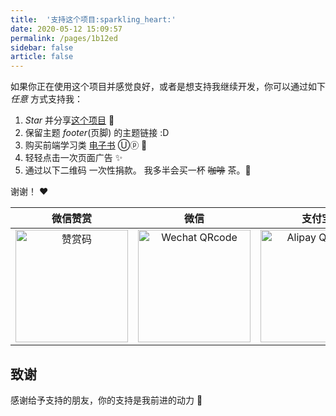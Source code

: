 ```yaml
---
title:  '支持这个项目:sparkling_heart:'
date: 2020-05-12 15:09:57
permalink: /pages/1b12ed
sidebar: false
article: false
---
```


如果你正在使用这个项目并感觉良好，或者是想支持我继续开发，你可以通过如下*任意* 方式支持我：

1. *Star* 并分享[这个项目](https://github.com/xugaoyi/vuepress-theme-vdoing) :rocket:
2. 保留主题 *footer*(页脚) 的主题链接 :D
3. 购买前端学习类 [电子书](https://github.com/xugaoyi/blog-gitalk-comment/wiki/Front-end-Study) Ⓤⓟ 💯
4. 轻轻点击一次页面广告 ✨
5. 通过以下二维码 一次性捐款。 我多半会买一杯 ~~咖啡~~ 茶。:tea:

谢谢！ :heart:

| 微信赞赏 | 微信 | 支付宝 |
| :---: | :---: | :---: |
| <img src="https://cdn.jsdelivr.net/gh/xugaoyi/image_store/blog/20200523131533.jpg" alt="赞赏码" width=180> | <img src="https://cdn.jsdelivr.net/gh/xugaoyi/image_store/blog/20200410113708.jpg" alt="Wechat QRcode" width=180>| <img src="https://cdn.jsdelivr.net/gh/xugaoyi/image_store/blog/20200410113707.jpg" alt="Alipay QRcode" width=180> |

## 致谢
感谢给予支持的朋友，你的支持是我前进的动力 🎉
